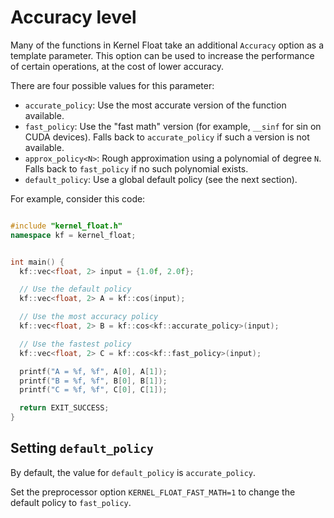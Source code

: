 Accuracy level
===

Many of the functions in Kernel Float take an additional `Accuracy` option as a template parameter.
This option can be used to increase the performance of certain operations, at the cost of lower accuracy.

There are four possible values for this parameter:

* `accurate_policy`: Use the most accurate version of the function available.
* `fast_policy`: Use the "fast math" version (for example, `__sinf` for sin on CUDA devices). Falls back to `accurate_policy` if such a version is not available.
* `approx_policy<N>`: Rough approximation using a polynomial of degree `N`. Falls back to `fast_policy` if no such polynomial exists.
* `default_policy`: Use a global default policy (see the next section).


For example, consider this code:

```C++

#include "kernel_float.h"
namespace kf = kernel_float;


int main() {
  kf::vec<float, 2> input = {1.0f, 2.0f};

  // Use the default policy
  kf::vec<float, 2> A = kf::cos(input);

  // Use the most accuracy policy
  kf::vec<float, 2> B = kf::cos<kf::accurate_policy>(input);

  // Use the fastest policy
  kf::vec<float, 2> C = kf::cos<kf::fast_policy>(input);

  printf("A = %f, %f", A[0], A[1]);
  printf("B = %f, %f", B[0], B[1]);
  printf("C = %f, %f", C[0], C[1]);

  return EXIT_SUCCESS;
}

```


Setting `default_policy`
---
By default, the value for `default_policy` is `accurate_policy`.

Set the preprocessor option `KERNEL_FLOAT_FAST_MATH=1` to change the default policy to `fast_policy`.
